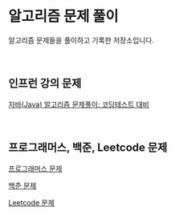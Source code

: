 # 알고리즘 문제 풀이

알고리즘 문제들을 풀이하고 기록한 저장소입니다.

<br>


## 인프런 강의 문제

[자바(Java) 알고리즘 문제풀이: 코딩테스트 대비](/src/main/java/algorithm/problem/inflearnKimTaeWon)

<br>

## 프로그래머스, 백준, Leetcode 문제

[프로그래머스 문제](/src/main/java/algorithm/problem/programmers)


[백준 문제](/src/main/java/algorithm/problem/baekjoon)


[Leetcode 문제](/src/main/java/algorithm/problem/leetcode)
